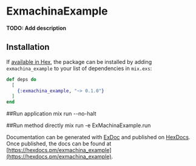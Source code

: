 # ExmachinaExample

**TODO: Add description**

## Installation

If [available in Hex](https://hex.pm/docs/publish), the package can be installed
by adding `exmachina_example` to your list of dependencies in `mix.exs`:

```elixir
def deps do
  [
    {:exmachina_example, "~> 0.1.0"}
  ]
end
```

##Run application
mix run --no-halt

##Run method directly
mix run -e ExMachinaExample.run


Documentation can be generated with [ExDoc](https://github.com/elixir-lang/ex_doc)
and published on [HexDocs](https://hexdocs.pm). Once published, the docs can
be found at [https://hexdocs.pm/exmachina_example](https://hexdocs.pm/exmachina_example).

